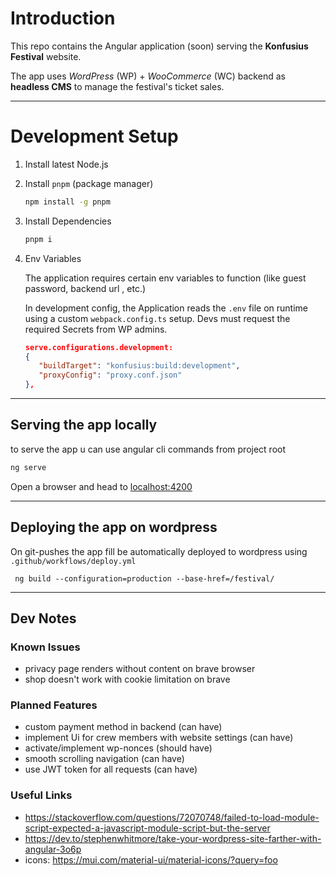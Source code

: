 # Introduction

This repo contains the Angular application (soon) serving the **Konfusius Festival** website.

The app uses _WordPress_ (WP) + _WooCommerce_ (WC) backend as **headless CMS** to manage the festival's ticket sales.

---

# Development Setup

1. Install latest Node.js
2. Install `pnpm` (package manager)

   ```bash
   npm install -g pnpm
   ```

3. Install Dependencies

   ```bash
   pnpm i
   ```

4. Env Variables

   The application requires certain env variables to function (like guest password, backend url , etc.)

   In development config, the Application reads the `.env` file on runtime using a custom `webpack.config.ts` setup. Devs must request the required Secrets from WP admins.

   ```json
   serve.configurations.development:
   {
      "buildTarget": "konfusius:build:development",
      "proxyConfig": "proxy.conf.json"
   },
   ```

---

## Serving the app locally

to serve the app u can use angular cli commands from project root

```bash
ng serve
```

Open a browser and head to [localhost:4200](http://localhost:4200/)

---

## Deploying the app on wordpress

On git-pushes the app fill be automatically deployed to wordpress using `.github/workflows/deploy.yml`

```
 ng build --configuration=production --base-href=/festival/
```

---

## Dev Notes

### Known Issues

- privacy page renders without content on brave browser
- shop doesn't work with cookie limitation on brave

### Planned Features

- custom payment method in backend (can have)
- implement Ui for crew members with website settings (can have)
- activate/implement wp-nonces (should have)
- smooth scrolling navigation (can have)
- use JWT token for all requests (can have)

### Useful Links

- https://stackoverflow.com/questions/72070748/failed-to-load-module-script-expected-a-javascript-module-script-but-the-server
- https://dev.to/stephenwhitmore/take-your-wordpress-site-farther-with-angular-3o6p
- icons: https://mui.com/material-ui/material-icons/?query=foo
